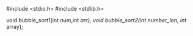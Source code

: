 #include <stdio.h>
#include <stdlib.h>

void bubble_sort1(int num,int *arr);
void bubble_sort2(int number_len, int* array);
